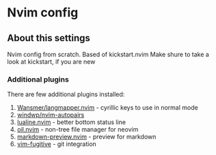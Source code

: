 # Nvim config

## About this settings

Nvim config from scratch. Based of kickstart.nvim
Make shure to take a look at kickstart, if you are new

### Additional plugins

There are few additional plugins installed:

1. [Wansmer/langmapper.nvim](https://github.com/Wansmer/langmapper.nvim) - cyrillic keys to use in normal mode
2. [windwp/nvim-autopairs](https://github.com/windwp/nvim-autopairs)
3. [lualine.nvim](https://github.com/nvim-lualine/lualine.nvim) - better bottom status line
4. [oil.nvim](https://github.com/stevearc/oil.nvim) - non-tree file manager for neovim
5. [markdown-preview.nvim](https://github.com/iamcco/markdown-preview.nvim) - preview for markdown
6. [vim-fugitive](https://github.com/tpope/vim-fugitive) - git integration

